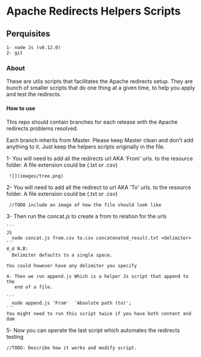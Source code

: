 # Apache Redirects Helpers Scripts

## Perquisites
    1- node Js (v8.12.0)
    2- git

### About

These are utils scripts that facilitates the Apache redirects setup. They are
bunch of smaller scripts that do one thing at a given time, to help you apply
and test the redirects.

#### How to use
This repo should contain branches for each release with the Apache redirects
problems resolved.

Each branch inherits from Master. Please keep Master clean and don't add anything
to it. Just keep the helpers scripts originally in the file.

  1- You will need to add all the redirects url AKA 'From' urls. to the resource
     folder. A file extension could be  (.txt or .csv)

     ![](images/tree.png)

  2- You will need to add all the redirect to url AKA 'To' urls. to the resource
     folder.  A file extension could be  (.txt or .csv)

     //TODO include an image of how the file should look like

  3- Then run the concat.js to create a from to relation for the urls

    ```
    JS
      node concat.js from.csv to.csv concatenated_result.txt <delimiter>
    ```
    ఠ_ఠ N.B:
      Delimiter defaults to a single space.

    You could however have any delimiter you specify

    4- Then we run append.js Which is a helper Js script that append to the
       end of a file.

    ```
      node append.js 'From'  'Absolute path (to)';
    ```
    You might need to run this script twice if you have both content and dam

   5- Now you can operate the last script which automates the redirects testing

    //TODO: Describe how it works and modify script.
